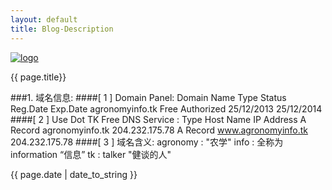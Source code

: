 ```yaml
---
layout: default
title: Blog-Description
---
```

[![logo](/favicon.ico)](http://agronomyinfo.tk/)
<p>{{ page.title}}</p>

###1. 域名信息:
####[ 1 ] Domain Panel:
    Domain Name        Type    Status        Reg.Date        Exp.Date
    agronomyinfo.tk    Free    Authorized    25/12/2013    25/12/2014
####[ 2 ] Use Dot TK Free DNS Service :
    Type                Host Name            IP Address
    A Record        agronomyinfo.tk        204.232.175.78
    A Record        www.agronomyinfo.tk    204.232.175.78
####[ 3 ] 域名含义:
    agronomy : "农学"
    info : 全称为information “信息”
    tk : talker "健谈的人"

<p>{{ page.date | date_to_string }}</p>

